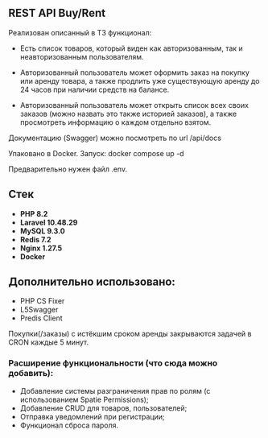 ## REST API Buy/Rent
Реализован описанный в ТЗ функционал:

* Есть список товаров, который виден как авторизованным, так и неавторизованным пользователям.

* Авторизованный пользователь может оформить заказ на покупку или аренду товара, а также 
продлить уже существующую аренду до 24 часов при наличии средств на балансе.

* Авторизованный пользователь может открыть список всех своих заказов (можно назвать это также историей заказов), а также просмотреть информацию
о каждом отдельно взятом.

Документацию (Swagger) можно посмотреть по url /api/docs

Упаковано в Docker. Запуск:
docker compose up -d

Предварительно нужен файл .env.

## Стек

- **PHP 8.2**
- **Laravel 10.48.29**
- **MySQL 9.3.0**
- **Redis 7.2**
- **Nginx 1.27.5**
- **Docker**

## Дополнительно использовано:
- PHP CS Fixer
- L5Swagger
- Predis Client

Покупки(/заказы) с истёкшим сроком аренды закрываются задачей в CRON каждые 5 минут.

### Расширение функциональности (что сюда можно добавить):
- Добавление системы разграничения прав по ролям (с использованием Spatie Permissions);
- Добавление CRUD для товаров, пользователей;
- Отправка уведомлений при регистрации;
- Функционал сброса пароля.
